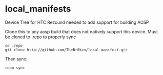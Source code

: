 local_manifests
===============

Device Tree for HTC Rezound needed to add support for building AOSP

Clone this to any aosp build that does not natively support this device. Must be cloned to .repo to properly sync

    cd .repo
    git clone http://github.com/TheBr0ken/local_manifest.git
    
Then sync:

    repo sync


    
